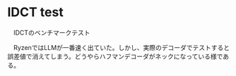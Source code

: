 # IDCT test
　IDCTのベンチマークテスト

　RyzenではLLMが一番速く出ていた。しかし、実際のデコーダでテストすると誤差値で消えてしまう。どうやらハフマンデコーダがネックになっている様である。
